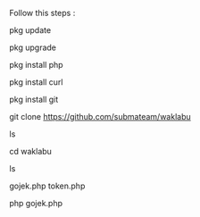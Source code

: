 Follow this steps :

pkg update

pkg upgrade

pkg install php

pkg install curl

pkg install git

git clone https://github.com/submateam/waklabu



ls


cd waklabu


ls


gojek.php token.php


php gojek.php
